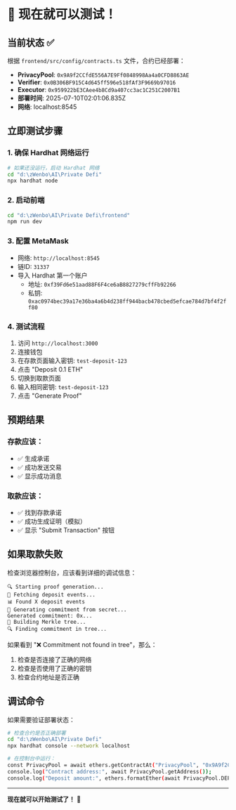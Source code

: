 # 🧪 现在就可以测试！

## 当前状态 ✅

根据 `frontend/src/config/contracts.ts` 文件，合约已经部署：

- **PrivacyPool**: `0x9A9f2CCfdE556A7E9Ff0848998Aa4a0CFD8863AE`
- **Verifier**: `0x0B306BF915C4d645ff596e518fAf3F9669b97016`
- **Executor**: `0x959922bE3CAee4b8Cd9a407cc3ac1C251C2007B1`
- **部署时间**: 2025-07-10T02:01:06.835Z
- **网络**: localhost:8545

## 立即测试步骤

### 1. 确保 Hardhat 网络运行
```bash
# 如果还没运行，启动 Hardhat 网络
cd "d:\zWenbo\AI\Private Defi"
npx hardhat node
```

### 2. 启动前端
```bash
cd "d:\zWenbo\AI\Private Defi\frontend"
npm run dev
```

### 3. 配置 MetaMask
- 网络: `http://localhost:8545`
- 链ID: `31337`
- 导入 Hardhat 第一个账户
  - 地址: `0xf39Fd6e51aad88F6F4ce6aB8827279cffFb92266`
  - 私钥: `0xac0974bec39a17e36ba4a6b4d238ff944bacb478cbed5efcae784d7bf4f2ff80`

### 4. 测试流程
1. 访问 `http://localhost:3000`
2. 连接钱包
3. 在存款页面输入密钥: `test-deposit-123`
4. 点击 "Deposit 0.1 ETH"
5. 切换到取款页面
6. 输入相同密钥: `test-deposit-123`
7. 点击 "Generate Proof"

## 预期结果

### 存款应该：
- ✅ 生成承诺
- ✅ 成功发送交易
- ✅ 显示成功消息

### 取款应该：
- ✅ 找到存款承诺
- ✅ 成功生成证明（模拟）
- ✅ 显示 "Submit Transaction" 按钮

## 如果取款失败

检查浏览器控制台，应该看到详细的调试信息：
```
🔍 Starting proof generation...
📡 Fetching deposit events...
📊 Found X deposit events
🔑 Generating commitment from secret...
Generated commitment: 0x...
🌳 Building Merkle tree...
🔍 Finding commitment in tree...
```

如果看到 "❌ Commitment not found in tree"，那么：
1. 检查是否连接了正确的网络
2. 检查是否使用了正确的密钥
3. 检查合约地址是否正确

## 调试命令

如果需要验证部署状态：
```bash
# 检查合约是否正确部署
cd "d:\zWenbo\AI\Private Defi"
npx hardhat console --network localhost

# 在控制台中运行：
const PrivacyPool = await ethers.getContractAt("PrivacyPool", "0x9A9f2CCfdE556A7E9Ff0848998Aa4a0CFD8863AE");
console.log("Contract address:", await PrivacyPool.getAddress());
console.log("Deposit amount:", ethers.formatEther(await PrivacyPool.DEPOSIT_AMOUNT()));
```

---

**现在就可以开始测试了！** 🚀

